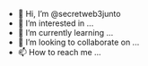 - 👋 Hi, I’m @secretweb3junto
- 👀 I’m interested in ...
- 🌱 I’m currently learning ...
- 💞️ I’m looking to collaborate on ...
- 📫 How to reach me ...

<!---
secretweb3junto/secretweb3junto is a ✨ special ✨ repository because its `README.md` (this file) appears on your GitHub profile.
You can click the Preview link to take a look at your changes.
--->
